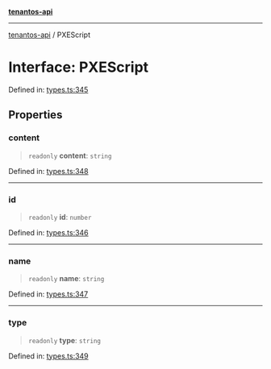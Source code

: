[**tenantos-api**](../README.md)

***

[tenantos-api](../globals.md) / PXEScript

# Interface: PXEScript

Defined in: [types.ts:345](https://github.com/shadmanZero/tenantos-api/blob/fe61944d7cb3ee6cc3061a8309e45287291cb501/src/types.ts#L345)

## Properties

### content

> `readonly` **content**: `string`

Defined in: [types.ts:348](https://github.com/shadmanZero/tenantos-api/blob/fe61944d7cb3ee6cc3061a8309e45287291cb501/src/types.ts#L348)

***

### id

> `readonly` **id**: `number`

Defined in: [types.ts:346](https://github.com/shadmanZero/tenantos-api/blob/fe61944d7cb3ee6cc3061a8309e45287291cb501/src/types.ts#L346)

***

### name

> `readonly` **name**: `string`

Defined in: [types.ts:347](https://github.com/shadmanZero/tenantos-api/blob/fe61944d7cb3ee6cc3061a8309e45287291cb501/src/types.ts#L347)

***

### type

> `readonly` **type**: `string`

Defined in: [types.ts:349](https://github.com/shadmanZero/tenantos-api/blob/fe61944d7cb3ee6cc3061a8309e45287291cb501/src/types.ts#L349)
